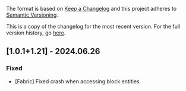The format is based on [Keep a Changelog](http://keepachangelog.com/en/1.0.0/) and this project adheres to [Semantic Versioning](http://semver.org/spec/v2.0.0.html).

This is a copy of the changelog for the most recent version. For the full version history, go [here](https://github.com/illusivesoulworks/polymorph/blob/1.21.x/CHANGELOG.md).

## [1.0.1+1.21] - 2024.06.26
### Fixed
- [Fabric] Fixed crash when accessing block entities
